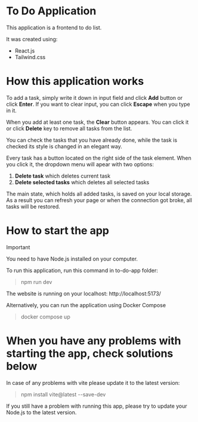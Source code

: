# To Do Application

This application is a frontend to do list.

It was created using:

- React.js
- Tailwind.css

# How this application works

To add a task, simply write it down in input field and click **Add** button or click **Enter**. If you want to clear input, you can click **Escape** when you type in it.

When you add at least one task, the **Clear** button appears. You can click it or click **Delete** key to remove all tasks from the list.

You can check the tasks that you have already done, while the task is checked its style is changed in an elegant way.

Every task has a button located on the right side of the task element. When you click it, the dropdown menu will apear with two options:

1. **Delete task** which deletes current task
2. **Delete selected tasks** which deletes all selected tasks

The main state, which holds all added tasks, is saved on your local storage. As a result you can refresh your page or when the connection got broke, all tasks will be restored.

# How to start the app

> [!IMPORTANT]
> You need to have Node.js installed on your computer.

To run this application, run this command in to-do-app folder:

> npm run dev

The website is running on your localhost: http://localhost:5173/

Alternatively, you can run the application using Docker Compose

> docker compose up

# When you have any problems with starting the app, check solutions below

In case of any problems with vite please update it to the latest version:

> npm install vite@latest --save-dev

If you still have a problem with running this app, please try to update your Node.js to the latest version.
